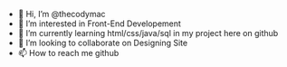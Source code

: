 - 👋 Hi, I’m @thecodymac
- 👀 I’m interested in Front-End Developement 
- 🌱 I’m currently learning html/css/java/sql in my project here on github
- 💞️ I’m looking to collaborate on Designing Site
- 📫 How to reach me github

<!---
thecodymac/thecodymac is a ✨ special ✨ repository because its `README.md` (this file) appears on your GitHub profile.
You can click the Preview link to take a look at your changes.
--->
